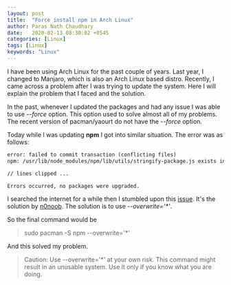 ```yaml
---
layout: post
title:  "Force install npm in Arch Linux"
author: Paras Nath Chaudhary
date:   2020-02-13 08:30:02 +0545
categories: [Linux]
tags: [Linux]
keywords: "Linux"
---
```

I have been using Arch Linux for the past couple of years. Last year, I changed
to Manjaro, which is also an Arch Linux based distro. Recently, I came across a
problem after I was trying to update the system. Here I will explain the problem 
that I faced and the solution. 
<!--more-->
In the past, whenever I updated the packages and had any issue I was able to use *--force* option. This option used to solve almost all of my problems. The recent version of pacman/yaourt do not have the *--force* option.

Today while I was updating **npm** I got into similar situation. The error was as follows:

```txt
error: failed to commit transaction (conflicting files)
npm: /usr/lib/node_modules/npm/lib/utils/stringify-package.js exists in filesystem

// lines clipped ...

Errors occurred, no packages were upgraded.
```

I searched the internet for a while then I stumbled upon this [issue](https://github.com/nodesource/distributions/issues/636). It's the solution by [n0noob](https://github.com/n0noob). The solution is to use 
*--overwrite='\*'*.  

So the final command would be 
> sudo pacman -S npm --overwrite='*'  

And this solved my problem.  

> Caution: Use --overwrite='*' at your own risk. This command might result in an unusable system. Use it only if you know what you are doing.
